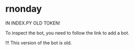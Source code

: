 # rnonday

IN INDEX.PY OLD TOKEN!

To inspect the bot, you need to follow the link to add a bot.

!!! This version of the bot is old.
